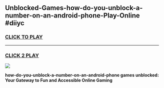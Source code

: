 
## Unblocked-Games-how-do-you-unblock-a-number-on-an-android-phone-Play-Online #diiyc
<h3>
<a href="https://news.freeplayer.one?title=how-do-you-unblock-a-number-on-an-android-phone&ref=3">CLICK TO PLAY</a></h3>
<hr>

<h3>
<a href="https://news.freeplayer.one?title=how-do-you-unblock-a-number-on-an-android-phone&ref=3">CLICK 2 PLAY</a>
  
</h3>

<a href="https://news.freeplayer.one?title=how-do-you-unblock-a-number-on-an-android-phone&ref=3"><img src="https://clearcache.store/games.png"></a>


**how-do-you-unblock-a-number-on-an-android-phone games unblocked: Your Gateway to Fun and Accessible Online Gaming**
